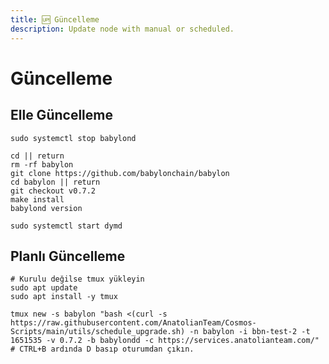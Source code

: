 ```yaml
---
title: 🆙 Güncelleme
description: Update node with manual or scheduled.
---
```


# Güncelleme

## Elle Güncelleme

```shell
sudo systemctl stop babylond

cd || return
rm -rf babylon
git clone https://github.com/babylonchain/babylon
cd babylon || return
git checkout v0.7.2
make install
babylond version

sudo systemctl start dymd
```

## Planlı Güncelleme

```shell
# Kurulu değilse tmux yükleyin 
sudo apt update
sudo apt install -y tmux
```

```shell
tmux new -s babylon "bash <(curl -s https://raw.githubusercontent.com/AnatolianTeam/Cosmos-Scripts/main/utils/schedule_upgrade.sh) -n babylon -i bbn-test-2 -t 1651535 -v 0.7.2 -b babylondd -c https://services.anatolianteam.com/"
# CTRL+B ardında D basıp oturumdan çıkın.
```
